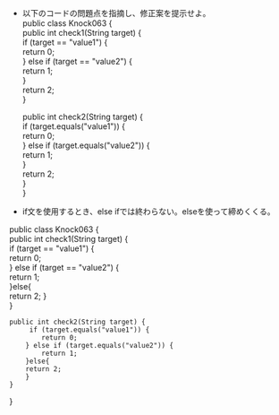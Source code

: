 - 以下のコードの問題点を指摘し、修正案を提示せよ。  
public class Knock063 {  
    public int check1(String target) {  
        if (target ==  "value1") {  
            return 0;  
        } else if (target == "value2") {  
            return 1;  
        }  
        return 2;  
    }  

    public int check2(String target) {  
        if (target.equals("value1")) {  
            return 0;  
        } else if (target.equals("value2")) {  
            return 1;  
        }  
        return 2;  
    }  
}  
 - if文を使用するとき、else ifでは終わらない。elseを使って締めくくる。 

 public class Knock063 {  
    public int check1(String target) {  
        if (target ==  "value1") {  
            return 0;  
        } else if (target == "value2") {  
            return 1;  
        }else{    
        return 2;
        }    
    }  

    public int check2(String target) {  
         if (target.equals("value1")) {  
            return 0;  
        } else if (target.equals("value2")) {  
            return 1;  
        }else{  
        return 2;
        }    
    }  
}  